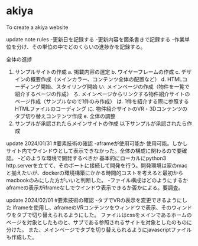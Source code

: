 # akiya
To create a akiya website

update note rules
-更新日を記録する
-更新内容を箇条書きで記録する
-作業単位を分け、その単位の中でどのくらいの進捗かを記録する。

全体の進捗
1. サンプルサイトの作成
	a. 掲載内容の選定
	b. ワイヤーフレームの作成
	c. デザインの概要作成（メインカラー、コンテンツ全体の配置など）
	d. HTMLコーディング開始、スタイリング開始
		い. メインページの作成（物件を一覧で紹介するページの作成）
		ろ. メインページからリンクする物件紹介サイトのページ作成（サンプルなので1件のみ作成）
		は. 1件を紹介する際に参照するHTMLファイルのコーディング
		に. 物件紹介サイトのVR・3Dコンテンツのタブ切り替えコンテンツ作成
	e. 全体の調整
2. サンプルが承認されたらメインサイトの作成
以下サンプルが承認されたら作成

update 2024/01/31
#要素技術の確認
-aframeが使用可能か
	使用可能。しかしサイト内でウインドウとして表示できなかった。全体の構成に関わるので要確認。
-どのような環境で開発するべきか
	基本的にローカルにpython3 http.serverを立てて、そのポートに接続して開発を行う。開発環境は家のmacと揃えたいが、dockerの環境構築にかかる時間的コストを考えると最初からmacbookのみにした方がいいと判断した。
-ファイル構成はどのようにするか
	aframeの表示がiframeなしでウインドウ表示できるか否かによる。要調査。

update 2024/02/01
#要素技術の確認
-タブでVRの表示を変更できるようにした
	iframeを使用し、aframeのVRコンテンツをウィンドウで表示、そのウィンドウをタブで切り替えられるようにした。
	ファイルはcssをメインであるホームのページを対象としたものと、サブである参照されるサイトを対象としたのものに分けた。
	また、メインページでタブを切り替えられるようにjavascriptファイルも作成した。